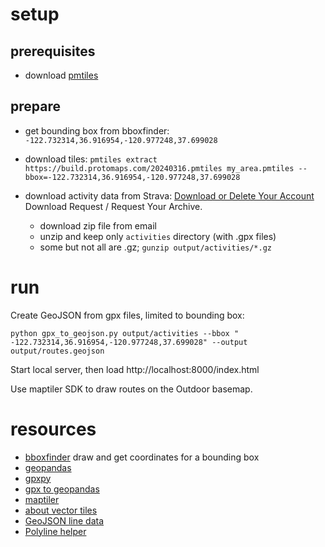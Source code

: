 # setup

## prerequisites

- download [pmtiles](https://github.com/protomaps/go-pmtiles/releases)

## prepare

- get bounding box from bboxfinder: `-122.732314,36.916954,-120.977248,37.699028`
- download tiles: `pmtiles extract https://build.protomaps.com/20240316.pmtiles my_area.pmtiles --bbox=-122.732314,36.916954,-120.977248,37.699028`

- download activity data from Strava: [Download or Delete Your Account](https://www.strava.com/athlete/delete_your_account) Download Request / Request Your Archive.

  - download zip file from email
  - unzip and keep only `activities` directory (with .gpx files)
  - some but not all are .gz; `gunzip output/activities/*.gz`

# run

Create GeoJSON from gpx files, limited to bounding box:

    python gpx_to_geojson.py output/activities --bbox " -122.732314,36.916954,-120.977248,37.699028" --output output/routes.geojson

Start local server, then load http://localhost:8000/index.html

Use maptiler SDK to draw routes on the Outdoor basemap.

# resources

  - [bboxfinder](http://bboxfinder.com/#51.830755,4.742883,52.256198,5.552837) draw and get coordinates for a bounding box
  - [geopandas](https://geopandas.org/en/stable/getting_started/introduction.html)
  - [gpxpy](https://github.com/tkrajina/gpxpy)
  - [gpx to geopandas](https://www.riannek.de/2022/gpx-to-geopandas/)
  - [maptiler](https://docs.maptiler.com/sdk-js/examples/)
  - [about vector tiles](https://www.maptiler.com/news/2019/02/what-are-vector-tiles-and-why-you-should-care/)
  - [GeoJSON line data](https://docs.maptiler.com/sdk-js/examples/geojson-line/)
  - [Polyline helper](https://docs.maptiler.com/sdk-js/api/helpers/#polyline)
